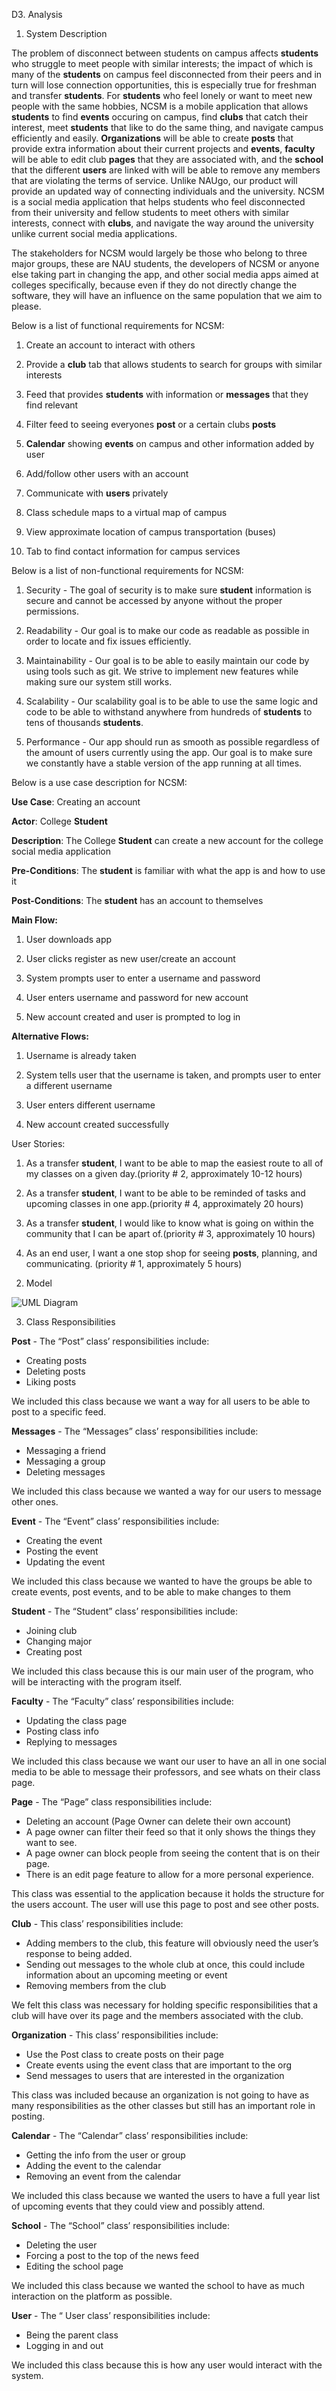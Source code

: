 D3. Analysis


1. System Description



The problem of disconnect between students on campus affects **students** who struggle to meet 
people with similar interests; the impact of which is many of the **students** on campus feel 
disconnected from their peers and in turn will lose connection opportunities, this is 
especially true for freshman and transfer **students**. For **students** who feel lonely or want to 
meet new people with the same hobbies, NCSM is a mobile application that allows **students** to 
find **events** occuring on campus, find **clubs** that catch their interest, meet **students** that like 
to do the same thing, and navigate campus efficiently and easily. **Organizations** will be able 
to create **posts** that provide extra information about their current projects and **events**, 
**faculty** will be able to edit club **pages** that they are associated with, and the **school** that the 
different **users** are linked with will be able to remove any members that are violating the terms 
of service. Unlike NAUgo, our product will provide an updated way of connecting individuals 
and the university. NCSM is a social media application that helps students who feel disconnected 
from their university and fellow students to meet others with similar interests, connect with 
**clubs**, and navigate the way around the university unlike current social media applications.


The stakeholders for NCSM would largely be those who belong to three major groups, these are 
NAU students, the developers of NCSM or anyone else taking part in changing the app, and other 
social media apps aimed at colleges specifically, because even if they do not directly change 
the software, they will have an influence on the same population that we aim to please.


Below is a list of functional requirements for NCSM:


1)  Create an account to interact with others

2)  Provide a **club** tab that allows students to search for groups with similar interests

3)  Feed that provides **students** with information or **messages** that they find relevant

4)  Filter feed to seeing everyones **post** or a certain clubs **posts**

5)  **Calendar** showing **events** on campus and other information added by user

6)  Add/follow other users with an account

7)  Communicate with **users** privately

8)  Class schedule maps to a virtual map of campus

9)  View approximate location of campus transportation (buses)

10) Tab to find contact information for campus services


Below is a list of non-functional requirements for NCSM:


1) Security - The goal of security is to make sure **student** information is secure 
and cannot be accessed by anyone without the proper permissions.

2) Readability - Our goal is to make our code as readable as possible in order to locate 
and fix issues efficiently.

3) Maintainability - Our goal is to be able to easily maintain our code by using tools 
such as git. We strive to implement new features while making sure our system still works.

4) Scalability - Our scalability goal is to be able to use the same logic and code to be able 
to withstand anywhere from hundreds of **students** to tens of thousands **students**. 

5) Performance - Our app should run as smooth as possible regardless of the amount of users 
currently using the app. Our goal is to make sure we constantly have a stable version of the 
app running at all times.


Below is a use case description for NCSM:


**Use Case**: Creating an account

**Actor**: College **Student**

**Description**: The College **Student** can create a new account for the college social media application

**Pre-Conditions**: The **student** is familiar with what the app is and how to use it

**Post-Conditions**: The **student** has an account to themselves

**Main Flow:**

  1)  User downloads app
  
  2)  User clicks register as new user/create an account
  
  3)  System prompts user to enter a username and password
  
  4)  User enters username and password for new account
  
  5)  New account created and user is prompted to log in
  
**Alternative Flows:**

  1)  Username is already taken
  
  2)  System tells user that the username is taken, and prompts user to enter a different username
  
  3)  User enters different username
  
  4)  New account created successfully
  

User Stories:


  1)  As a transfer **student**, I want to be able to map the easiest route to all of my 
  classes on a given day.(priority # 2, approximately 10-12 hours)
  
  2)  As a transfer **student**, I want to be able to be reminded of tasks and upcoming classes 
  in one app.(priority # 4, approximately 20 hours)
  
  3)  As a transfer **student**, I would like to know what is going on within the community 
  that I can be apart of.(priority # 3, approximately 10 hours)
  
  4)  As an end user, I want a one stop shop for seeing **posts**, planning, and communicating. 
  (priority # 1, approximately 5 hours)



2. Model



![UML Diagram](NCSM/Deliverable_Stuff/Deliverable_Images/D33.png)



3. Class Responsibilities



**Post** - The “Post” class’ responsibilities include:
  * Creating posts
  * Deleting posts
  * Liking posts
  
  We included this class because we want a way for all users to be able to post to a specific feed.
  
  
**Messages** - The “Messages” class’ responsibilities include:
  * Messaging a friend
  * Messaging a group
  * Deleting messages
  
  We included this class because we wanted a way for our users to message other ones.
  
  
**Event** - The “Event” class’ responsibilities include:
  * Creating the event
  * Posting the event
  * Updating the event
  
  We included this class because we wanted to have the groups be able to create events, 
  post events, and to be able to make changes to them
  
  
**Student** - The “Student”  class’ responsibilities include:
  * Joining club
  * Changing major
  * Creating post
  
  We included this class because this is our main user of the program, who will be 
  interacting with the program itself.
  

**Faculty** - The “Faculty” class’ responsibilities include:
  * Updating the class page
  * Posting class info
  * Replying to messages
  
  We included this class because we want our user to have an all in one social media 
  to be able to message their professors, and see whats on their class page.
  

**Page** - The “Page” class responsibilities include:
  * Deleting an account (Page Owner can delete their own account)
  * A page owner can filter their feed so that it only shows the things they want to see.
  * A page owner can block people from seeing the content that is on their page.
  * There is an edit page feature to allow for a more personal experience.
  
  This class was essential to the application because it holds the structure for the users 
  account. The user will use this page to post and see other posts.
  
  
**Club** - This class’ responsibilities include:
  * Adding members to the club, this feature will obviously need the user’s response to being added.
  * Sending out messages to the whole club at once, this could include information 
  about an upcoming meeting or event
  * Removing members from the club
  
  We felt this class was necessary for holding specific responsibilities that a club will 
  have over its page and the members associated with the club.


**Organization** - This class’ responsibilities include:
  * Use the Post class to create posts on their page
  * Create events using the event class that are important to the org
  * Send messages to users that are interested in the organization
  
  This class was included because an organization is not going to have as many 
  responsibilities as the other classes but still has an important role in posting.


**Calendar** - The “Calendar” class’ responsibilities include:
  * Getting the info from the user or group
  * Adding the event to the calendar
  * Removing an event from the calendar
  
  We included this class because we wanted the users to have a full year list of 
  upcoming events that they could view and possibly attend.
  

**School** - The “School” class’ responsibilities include:
  * Deleting the user
  * Forcing a post to the top of the news feed
  * Editing the school page

  We included this class because we wanted the school to have as much interaction on 
  the platform as possible.


**User** - The “ User class’ responsibilities  include:
  * Being the parent class
  * Logging in and out
  
  We included this class because this is how any user would interact with the system.
